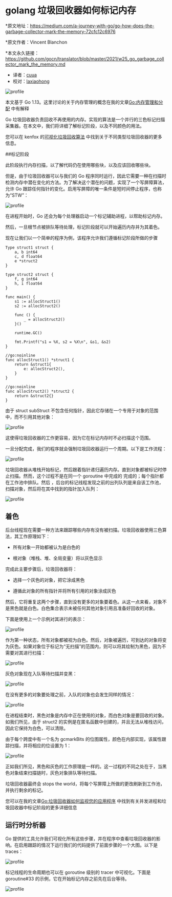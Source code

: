 # golang 垃圾回收器如何标记内存

*原文地址：https://medium.com/a-journey-with-go/go-how-does-the-garbage-collector-mark-the-memory-72cfc12c6976

*原文作者：Vincent Blanchon

*本文永久链接：https://github.com/gocn/translator/blob/master/2021/w25_go_garbage_collector_mark_the_memory.md

- 译者：[cuua](https:/github.com/cuua)
- 校对：[laxiaohong](https:/github.com/laxiaohong)

![profile](../static/images/w25_go_garbage_collector_mark_the_memory/1_F1iSZOqbbHKM29IvZi0sNQ.png)

本文基于 Go 1.13。这里讨论的关于内存管理的概念在我的文章[Go:内存管理和分配](https://medium.com/a-journey-with-go/go-memory-management-and-allocation-a7396d430f44) 中有解释

Go 垃圾回收器负责回收不再使用的内存。实现的算法是一个并行的三色标记扫描采集器。在本文中，我们将详细了解标记阶段，以及不同颜色的用法。

您可以在 kenfox 的[可视化垃圾回收算法](https://spin.atomicobject.com/2014/09/03/visualizing-garbage-collection-algorithms/) 中找到关于不同类型垃圾回收器的更多信息。

##标记阶段

此阶段执行内存扫描，以了解代码仍在使用哪些块，以及应该回收哪些块。

但是，由于垃圾回收器可以与我们的 Go 程序同时运行，因此它需要一种在扫描时检测内存中潜在变化的方法。为了解决这个潜在的问题，实现了一个写屏障算法，允许 Go 跟踪任何指针的变化。启用写屏障的唯一条件是短时间停止程序，也称为“STW”：

![profile](../static/images/w25_go_garbage_collector_mark_the_memory/1_T16GKkEkxfswmCiHTNpwhQ.png)

在进程开始时，Go 还会为每个处理器启动一个标记辅助进程，以帮助标记内存。

然后，一旦根节点被排队等待处理，标记阶段就可以开始遍历内存并为其着色。

现在让我们以一个简单的程序为例，该程序允许我们遵循标记阶段所做的步骤

```plain
Type struct1 struct {
	a, b int64
	c, d float64
	e *struct2
}

type struct2 struct {
	f, g int64
	h, i float64
}

func main() {
	s1 := allocStruct1()
	s2 := allocStruct2()

	func () {
		_ = allocStruct2()
	}()

	runtime.GC()

	fmt.Printf("s1 = %X, s2 = %X\n", &s1, &s2)
}

//go:noinline
func allocStruct1() *struct1 {
	return &struct1{
		e: allocStruct2(),
	}
}

//go:noinline
func allocStruct2() *struct2 {
	return &struct2{}
}
```

由于 struct subStruct 不包含任何指针，因此它存储在一个专用于对象的范围中，而不引用其他对象：

![profile](../static/images/w25_go_garbage_collector_mark_the_memory/1_YDuAROmG-ELCTT0YbjPd0A.png)

这使得垃圾回收器的工作更容易，因为它在标记内存时不必扫描这个范围。

一旦分配完成，我们的程序就会强制垃圾回收器运行一个周期。以下是工作流程：

![profile](../static/images/w25_go_garbage_collector_mark_the_memory/1_3cUkXTZzicm3CU_MWHRYSA.png)

垃圾回收器从堆栈开始标记，然后跟着指针递归遍历内存。直到对象都被标记时停止扫描。然而，这个过程不是在同一个 goroutine 中完成的
完成的；每个指针都在工作池中排队。然后 ，后台的标记线程发现之前的出列队列是来自该工作池，扫描对象，然后将在其中找到的指针加入队列：

![profile](../static/images/w25_go_garbage_collector_mark_the_memory/1_wN1PKsSi9ZVBV-F19yPbMQ.png)

## 着色
后台线程现在需要一种方法来跟踪哪些内存有没有被扫描。垃圾回收器使用三色算法，其工作原理如下：
 
 * 所有对象一开始都被认为是白色的
 
 * 根对象（堆栈、堆、全局变量）将以灰色显示
 
 完成此主要步骤后，垃圾回收器将：
 
 * 选择一个灰色的对象，把它涂成黑色
 
 * 遵循此对象的所有指针并将所有引用的对象涂成灰色
 
 然后，它将重复这两个步骤，直到没有更多的对象要着色。从这一点来看，对象不是黑色就是白色。白色集合表示未被任何其他对象引用且准备好回收的对象。
 
 下面是使用上一个示例对其进行的表示：

![profile](../static/images/w25_go_garbage_collector_mark_the_memory/1_lOrCSzoJgzRxoFCpi6cdvQ.png)

作为第一种状态，所有对象都被视为白色。然后，对象被遍历，可到达的对象将变为灰色。如果对象位于标记为“无扫描”的范围内，则可以将其绘制为黑色，因为不需要对其进行扫描：

![profile](../static/images/w25_go_garbage_collector_mark_the_memory/1_O-Nf5YGG-7WpHY9toZlJ5g.png)

灰色对象现在入队等待扫描并变黑：

![profile](../static/images/w25_go_garbage_collector_mark_the_memory/1_RYHFCxiIkfoOvEi9x7zgQQ.png)

在没有更多的对象要处理之前，入队的对象也会发生同样的情况：

![profile](../static/images/w25_go_garbage_collector_mark_the_memory/1_V_xSuGZ892V7NT5aG3KiZQ.png)

在进程结束时，黑色对象是内存中正在使用的对象，而白色对象是要回收的对象。如我们所见，由于 struct2 的实例是在匿名函数中创建的，并且无法从堆栈访问，因此它保持为白色，可以清除。

由于每个跨度中有一个名为 gcmarkBits 的位图属性，颜色在内部实现，该属性跟踪扫描，并将相应的位设置为 1：

![profile](../static/images/w25_go_garbage_collector_mark_the_memory/1_dMVV5LIt3QpczR7ULsp5CQ.png)

正如我们所见，黑色和灰色的工作原理是一样的。这一过程的不同之处在于，当黑色对象结束扫描链时，灰色对象排队等待扫描。

垃圾回收器最终会 stops the world，将每个写屏障上所做的更改刷新到工作池，并执行剩余的标记。

您可以在我的文章[Go:垃圾回收器如何监视您的应用程序](https://medium.com/a-journey-with-go/go-how-does-the-garbage-collector-watch-your-application-dbef99be2c35) 中找到有关并发进程和垃圾回收器中标记阶段的更多详细信息
## 运行时分析器
Go 提供的工具允许我们可视化所有这些步骤，并在程序中查看垃圾回收器的影响。在启用跟踪的情况下运行我们的代码提供了前面步骤的一个大图。以下是 traces：

![profile](../static/images/w25_go_garbage_collector_mark_the_memory/1_es-yln-MfQUwW1_F2zSWFw.png)

标记线程的生命周期也可以在 goroutine 级别的 tracer 中可视化。下面是 goroutine#33 的示例，它在开始标记内存之前先在后台等待。

![profile](../static/images/w25_go_garbage_collector_mark_the_memory/1_iBWfZ3HZP_R6PAtQMt4wVA.png)
